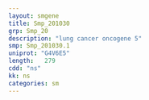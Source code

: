 ```yaml
---
layout: smgene
title: Smp_201030
grp: Smp_20
description: "lung cancer oncogene 5"
smp: Smp_201030.1
uniprot: "G4V6E5"
length:   279
cdd: "ns"
kk: ns
categories: sm
---
```

